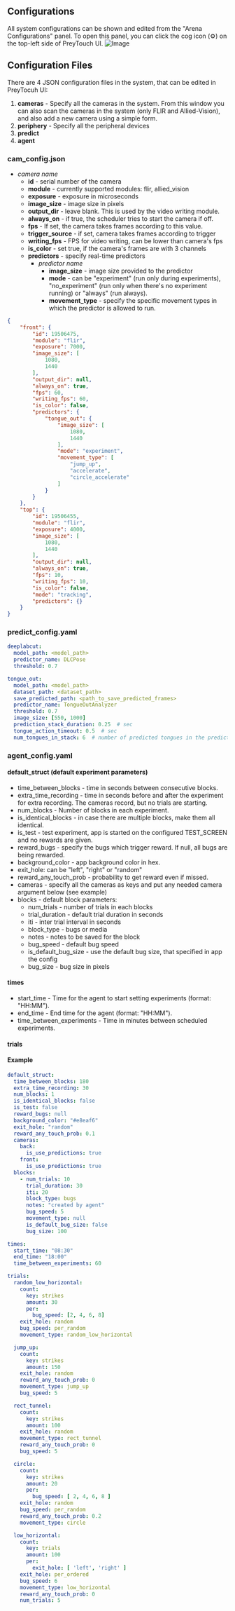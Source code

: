 ## Configurations

All system configurations can be shown and edited from the "Arena Configurations" panel.
To open this panel, you can click the cog icon (⚙) on the top-left side of PreyTouch UI.
![Image](/docs/images/arena_configurations.png)

## Configuration Files
There are 4 JSON configuration files in the system, that can be edited 
in PreyTocuh UI:
1. **cameras** - Specify all the cameras in the system. From this window
you can also scan the cameras in the system (only FLIR and Allied-Vision),
and also add a new camera using a simple form.
2. **periphery** - Specify all the peripheral devices 
3. **predict**
4. **agent**

### cam_config.json
- *camera name*
    - **id** - serial number of the camera
    - **module** - currently supported modules: flir, allied_vision
    - **exposure** - exposure in microseconds
    - **image_size** - image size in pixels
    - **output_dir** - leave blank. This is used by the video writing module.
    - **always_on** - if true, the scheduler tries to start the camera if off.
    - **fps** - If set, the camera takes frames according to this value.
    - **trigger_source** - if set, camera takes frames according to trigger
    - **writing_fps** - FPS for video writing, can be lower than camera's fps
    - **is_color** - set true, if the camera's frames are with 3 channels
    - **predictors** - specify real-time predictors
      - *predictor name*
        - **image_size** - image size provided to the predictor
        - **mode** - can be "experiment" (run only during experiments), "no_experiment" (run only when there's no experiment running) 
                or "always" (run always).
        - **movement_type** - specify the specific movement types in which the predictor is allowed to run.
```json
{
    "front": {
        "id": 19506475,
        "module": "flir",
        "exposure": 7000,
        "image_size": [
            1080,
            1440
        ],
        "output_dir": null,
        "always_on": true,
        "fps": 60,
        "writing_fps": 60,
        "is_color": false,
        "predictors": {
            "tongue_out": {
                "image_size": [
                    1080,
                    1440
                ],
                "mode": "experiment",
                "movement_type": [
                    "jump_up",
                    "accelerate",
                    "circle_accelerate"
                ]
            }
        }
    },
    "top": {
        "id": 19506455,
        "module": "flir",
        "exposure": 4000,
        "image_size": [
            1080,
            1440
        ],
        "output_dir": null,
        "always_on": true,
        "fps": 10,
        "writing_fps": 10,
        "is_color": false,
        "mode": "tracking",
        "predictors": {}
    }
}
```

### predict_config.yaml
```yaml
deeplabcut:
  model_path: <model_path>
  predictor_name: DLCPose
  threshold: 0.7

tongue_out:
  model_path: <model_path>
  dataset_path: <dataset_path>
  save_predicted_path: <path_to_save_predicted_frames>
  predictor_name: TongueOutAnalyzer
  threshold: 0.7
  image_size: [550, 1000]
  prediction_stack_duration: 0.25  # sec
  tongue_action_timeout: 0.5  # sec
  num_tongues_in_stack: 6  # number of predicted tongues in the prediction stack to trigger action
```

### agent_config.yaml
#### default_struct (default experiment parameters)
- time_between_blocks - time in seconds between consecutive blocks.
- extra_time_recording - time in seconds before and after the experiment for extra recording. The cameras record, but no trials are starting.
- num_blocks - Number of blocks in each experiment.
- is_identical_blocks - in case there are multiple blocks, make them all identical.
- is_test - test experiment, app is started on the configured TEST_SCREEN and no rewards are given.
- reward_bugs - specify the bugs which trigger reward. If null, all bugs are being rewarded.
- background_color - app background color in hex.
- exit_hole: can be "left", "right" or "random"
- reward_any_touch_prob - probability to get reward even if missed.
- cameras - specify all the cameras as keys and put any needed camera argument below (see example)
- blocks - default block parameters:
  - num_trials - number of trials in each blocks
  - trial_duration - default trial duration in seconds
  - iti - inter trial interval in seconds
  - block_type - bugs or media 
  - notes - notes to be saved for the block
  - bug_speed - default bug speed
  - is_default_bug_size - use the default bug size, that specified in app the config
  - bug_size - bug size in pixels
#### times
- start_time - Time for the agent to start setting experiments (format: "HH:MM").
- end_time - End time for the agent (format: "HH:MM").
- time_between_experiments - Time in minutes between scheduled experiments.
#### trials
#### Example
```yaml
default_struct:
  time_between_blocks: 180
  extra_time_recording: 30
  num_blocks: 1
  is_identical_blocks: false
  is_test: false
  reward_bugs: null
  background_color: "#e8eaf6"
  exit_hole: "random"
  reward_any_touch_prob: 0.1
  cameras:
    back:
      is_use_predictions: true
    front:
      is_use_predictions: true
  blocks:
    - num_trials: 10
      trial_duration: 30
      iti: 20
      block_type: bugs
      notes: "created by agent"
      bug_speed: 5
      movement_type: null
      is_default_bug_size: false
      bug_size: 100

times:
  start_time: "08:30"
  end_time: "18:00"
  time_between_experiments: 60

trials:
  random_low_horizontal:
    count:
      key: strikes
      amount: 30
      per:
        bug_speed: [2, 4, 6, 8]
    exit_hole: random
    bug_speed: per_random
    movement_type: random_low_horizontal

  jump_up:
    count:
      key: strikes
      amount: 150
    exit_hole: random
    reward_any_touch_prob: 0
    movement_type: jump_up
    bug_speed: 5

  rect_tunnel:
    count:
      key: strikes
      amount: 100
    exit_hole: random
    movement_type: rect_tunnel
    reward_any_touch_prob: 0
    bug_speed: 5

  circle:
    count:
      key: strikes
      amount: 20
      per:
        bug_speed: [ 2, 4, 6, 8 ]
    exit_hole: random
    bug_speed: per_random
    reward_any_touch_prob: 0.2
    movement_type: circle

  low_horizontal:
    count:
      key: trials
      amount: 100
      per:
        exit_hole: [ 'left', 'right' ]
    exit_hole: per_ordered
    bug_speed: 6
    movement_type: low_horizontal
    reward_any_touch_prob: 0
    num_trials: 5
```